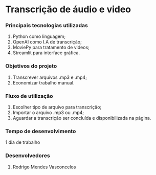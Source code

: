 # Transcrição de áudio e video

### Principais tecnologias utilizadas
1. Python como linguagem;
2. OpenAI como I.A de transcrição;
3. MoviePy para tratamento de videos;
4. Streamlit para interface gráfica.

### Objetivos do projeto
1. Transcrever arquivos .mp3 e .mp4;
2. Economizar trabalho manual.

### Fluxo de utilização
1. Escolher tipo de arquivo para transcrição;
2. Importar o arquivo .mp3 ou .mp4;
3. Aguardar a transcrição ser concluída e disponibilizada na página.

### Tempo de desenvolvimento
1 dia de trabalho

### Desenvolvedores
1. Rodrigo Mendes Vasconcelos
